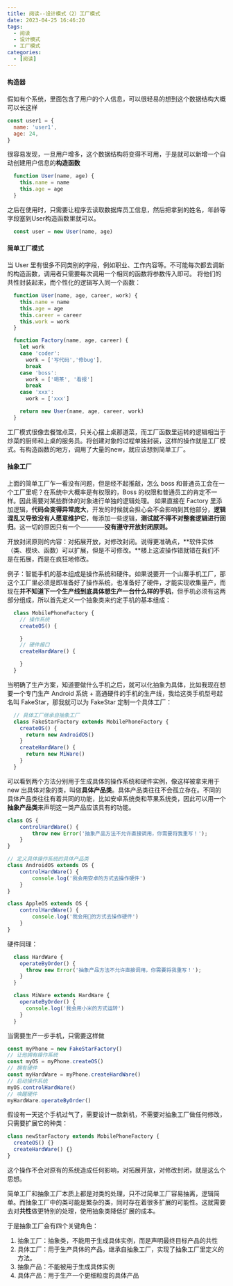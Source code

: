 ```yaml
---
title: 阅读--设计模式（2）工厂模式
date: 2023-04-25 16:46:20
tags:
  - 阅读
  - 设计模式
  - 工厂模式
categories:
  - [阅读]
---
```


#### 构造器
假如有个系统，里面包含了用户的个人信息，可以很轻易的想到这个数据结构大概可以长这样
```javascript
const user1 = {
  name: 'user1',
  age: 24,
}
```

很容易发现，一旦用户增多，这个数据结构将变得不可用，于是就可以新增一个自动创建用户信息的**构造函数**

```javascript
  function User(name, age) {
    this.name = name
    this.age = age
  }

```
之后在使用时，只需要让程序去读取数据库员工信息，然后把拿到的姓名，年龄等字段塞到User构造函数里就可以。

```javascript
  const user = new User(name, age)
```

#### 简单工厂模式
当 User 里有很多不同类别的字段，例如职业、工作内容等。不可能每次都去调新的构造函数，调用者只需要每次调用一个相同的函数将参数传入即可。
将他们的共性封装起来，而个性化的逻辑写入同一个函数：

```javascript
  function User(name, age, career, work) {
    this.name = name
    this.age = age
    this.career = career
    this.work = work
  }

  function Factory(name, age, career) {
    let work
    case 'coder':
      work = ['写代码','修bug'],
      break
    case 'boss':
      work = ['喝茶', '看报']
      break
    case 'xxx':
      work = ['xxx']

    return new User(name, age, career, work)
  }
```

工厂模式很像去餐馆点菜，只关心摆上桌那道菜，而工厂函数里运转的逻辑相当于炒菜的厨师和上桌的服务员。将创建对象的过程单独封装，这样的操作就是工厂模式。有构造函数的地方，调用了大量的new，就应该想到简单工厂。


#### 抽象工厂
上面的简单工厂乍一看没有问题，但是经不起推敲，怎么 boss 和普通员工会在一个工厂里呢？在系统中大概率是有权限的，Boss 的权限和普通员工的肯定不一样。因此需要对某些群体的对象进行单独的逻辑处理。
如果直接在 Factory 里添加逻辑，**代码会变得异常庞大**，开发的时候就会担心会不会影响到其他部分，**逻辑混乱又导致没有人愿意维护它**，每添加一些逻辑，**测试就不得不对整套逻辑进行回归**。这一切的原因只有一个————**没有遵守开放封闭原则。**

开放封闭原则的内容：对拓展开放，对修改封闭。说得更准确点，**软件实体（类、模块、函数）可以扩展，但是不可修改。**楼上这波操作错就错在我们不是在拓展，而是在疯狂地修改。

例子：智能手机的基本组成是操作系统和硬件。如果说要开一个山寨手机工厂，那这个工厂里必须是即准备好了操作系统，也准备好了硬件，才能实现收集量产，而现在**并不知道下一个生产线到底具体想生产一台什么样的手机**，但手机必须有这两部分组成，所以首先定义一个抽象类来约定手机的基本组成：
```javascript
  class MobilePhoneFactory {
    // 操作系统
    createOS() {

    }
    // 硬件接口
    createHardWare() {

    }
  }
```

当明确了生产方案，知道要做什么手机之后，就可以化抽象为具体，比如我现在想要一个专门生产 Android 系统 + 高通硬件的手机的生产线，我给这类手机型号起名叫 FakeStar，那我就可以为 FakeStar 定制一个具体工厂：
```javascript
  // 具体工厂继承自抽象工厂
  class FakeStarFactory extends MobilePhoneFactory {
    createOS() {
      return new AndroidOS()
    }
    createHardWare() {
      return new MiWare()
    }
  }
```

可以看到两个方法分别用于生成具体的操作系统和硬件实例，像这样被拿来用于 new 出具体对象的类，叫做**具体产品类**。具体产品类往往不会孤立存在。不同的具体产品类往往有着共同的功能，比如安卓系统类和苹果系统类，因此可以用一个**抽象产品类**来声明这一类产品应该具有的功能。

```javascript
class OS {
    controlHardWare() {
        throw new Error('抽象产品方法不允许直接调用，你需要将我重写！');
    }
}

// 定义具体操作系统的具体产品类
class AndroidOS extends OS {
    controlHardWare() {
        console.log('我会用安卓的方式去操作硬件')
    }
}

class AppleOS extends OS {
    controlHardWare() {
        console.log('我会用🍎的方式去操作硬件')
    }
}
```

硬件同理：
```javascript
  class HardWare {
    operateByOrder() {
      throw new Error('抽象产品方法不允许直接调用，你需要将我重写！');
    }
  }

  class MiWare extends HardWare {
    operateByOrder() {
      console.log('我会用小米的方式运转')
    }
  }
```

当需要生产一步手机，只需要这样做

```javascript
const myPhone = new FakeStarFactory()
// 让他拥有操作系统
const myOS = myPhone.createOS()
// 拥有硬件
const myHardWare = myPhone.createHardWare()
// 启动操作系统
myOS.controlHardWare()
// 唤醒硬件
myHardWare.operateByOrder()

```

假设有一天这个手机过气了，需要设计一款新机，不需要对抽象工厂做任何修改，只需要扩展它的种类：
```javascript
class newStarFactory extends MobilePhoneFactory {
  createOS() {}
  createHardWare() {}
}
```

这个操作不会对原有的系统造成任何影响，对拓展开放，对修改封闭，就是这么个思想。

简单工厂和抽象工厂本质上都是对类的处理，只不过简单工厂容易抽离，逻辑简单。而抽象工厂中的类可能是繁杂的类，同时存在着很多扩展的可能性。这就需要去对**共性**做更特别的处理，使用抽象类降低扩展的成本。

于是抽象工厂会有四个关键角色：
1. 抽象工厂：抽象类，不能用于生成具体实例，而是声明最终目标产品的共性
2. 具体工厂：用于生产具体的产品，继承自抽象工厂，实现了抽象工厂里定义的方法。
3. 抽象产品：不能被用于生成具体实例
4. 具体产品：用于生产一个更细粒度的具体产品
